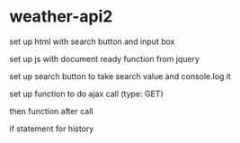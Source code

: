 # weather-api2

set up html with search button and input box

set up js with document ready function from jquery

set up search button to take search value and console.log it

set up function to do ajax call (type: GET)

then function after call

if statement for history
